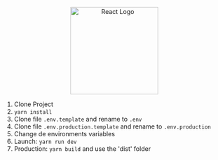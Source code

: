 <p align="center">
  <a href="https://es.reactjs.org/" target="blank"><img src="https://www.vectorlogo.zone/logos/reactjs/reactjs-ar21.svg" width="200" alt="React Logo" /></a>
</p>

1. Clone Project
2. `yarn install`
3. Clone file `.env.template` and rename to `.env`
4. Clone file `.env.production.template` and rename to `.env.production`
5. Change de environments variables
6. Launch: `yarn run dev`
7. Production: `yarn build` and use the 'dist' folder
